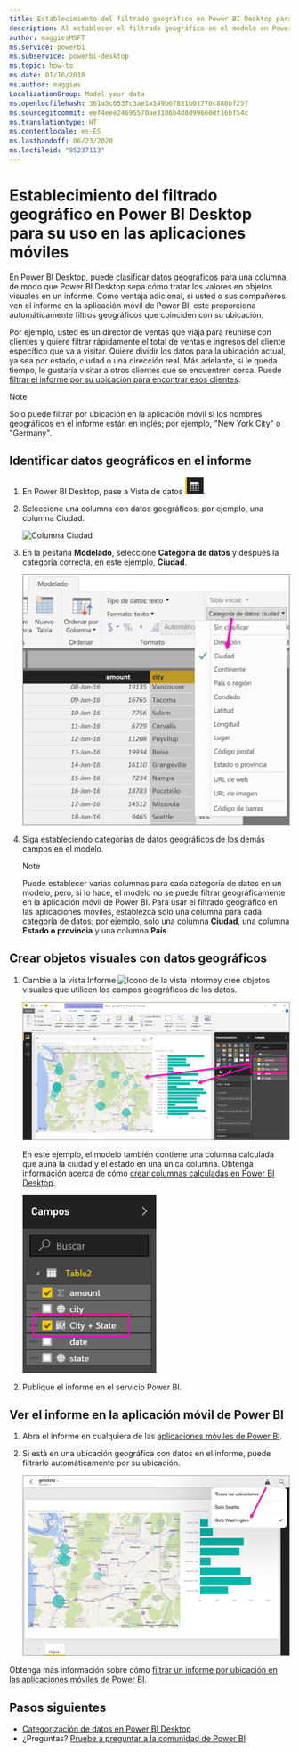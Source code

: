 ```yaml
---
title: Establecimiento del filtrado geográfico en Power BI Desktop para las aplicaciones móviles
description: Al establecer el filtrado geográfico en el modelo en Power BI Desktop, puede filtrar los datos para su ubicación automáticamente en las aplicaciones móviles de Power BI.
author: maggiesMSFT
ms.service: powerbi
ms.subservice: powerbi-desktop
ms.topic: how-to
ms.date: 01/16/2018
ms.author: maggies
LocalizationGroup: Model your data
ms.openlocfilehash: 361a5c6537c3ae1a149b67851b01776c880bf257
ms.sourcegitcommit: eef4eee24695570ae3186b4d8d99660df16bf54c
ms.translationtype: HT
ms.contentlocale: es-ES
ms.lasthandoff: 06/23/2020
ms.locfileid: "85237113"
---
```

# <a name="set-geographic-filters-in-power-bi-desktop-for-use-in-the-mobile-app"></a>Establecimiento del filtrado geográfico en Power BI Desktop para su uso en las aplicaciones móviles
En Power BI Desktop, puede [clasificar datos geográficos](desktop-data-categorization.md) para una columna, de modo que Power BI Desktop sepa cómo tratar los valores en objetos visuales en un informe. Como ventaja adicional, si usted o sus compañeros ven el informe en la aplicación móvil de Power BI, este proporciona automáticamente filtros geográficos que coinciden con su ubicación. 

Por ejemplo, usted es un director de ventas que viaja para reunirse con clientes y quiere filtrar rápidamente el total de ventas e ingresos del cliente específico que va a visitar. Quiere dividir los datos para la ubicación actual, ya sea por estado, ciudad o una dirección real. Más adelante, si le queda tiempo, le gustaría visitar a otros clientes que se encuentren cerca. Puede [filtrar el informe por su ubicación para encontrar esos clientes](../consumer/mobile/mobile-apps-geographic-filtering.md).

> [!NOTE]
> Solo puede filtrar por ubicación en la aplicación móvil si los nombres geográficos en el informe están en inglés; por ejemplo, "New York City" o "Germany".
> 
> 

## <a name="identify-geographic-data-in-your-report"></a>Identificar datos geográficos en el informe
1. En Power BI Desktop, pase a Vista de datos ![Icono Vista de datos](media/desktop-mobile-geofiltering/pbi_desktop_data_icon.png).
2. Seleccione una columna con datos geográficos; por ejemplo, una columna Ciudad.
   
    ![Columna Ciudad](media/desktop-mobile-geofiltering/power-bi-desktop-geo-column.png)
3. En la pestaña **Modelado**, seleccione **Categoría de datos** y después la categoría correcta, en este ejemplo, **Ciudad**.
   
    ![Cuadro Categoría de datos](media/desktop-mobile-geofiltering/power-bi-desktop-geo-category.png)
4. Siga estableciendo categorías de datos geográficos de los demás campos en el modelo. 
   
   > [!NOTE]
   > Puede establecer varias columnas para cada categoría de datos en un modelo, pero, si lo hace, el modelo no se puede filtrar geográficamente en la aplicación móvil de Power BI. Para usar el filtrado geográfico en las aplicaciones móviles, establezca solo una columna para cada categoría de datos; por ejemplo, solo una columna **Ciudad**, una columna **Estado o provincia** y una columna **País**. 
   > 
   > 

## <a name="create-visuals-with-your-geographic-data"></a>Crear objetos visuales con datos geográficos
1. Cambie a la vista Informe ![Icono de la vista Informe](media/desktop-mobile-geofiltering/power-bi-desktop-report-icon.png)y cree objetos visuales que utilicen los campos geográficos de los datos. 
   
    ![Informe con mapa](media/desktop-mobile-geofiltering/power-bi-desktop-geo-report.png)
   
    En este ejemplo, el modelo también contiene una columna calculada que aúna la ciudad y el estado en una única columna. Obtenga información acerca de cómo [crear columnas calculadas en Power BI Desktop](desktop-calculated-columns.md).
   
    ![Campo Ciudad + país](media/desktop-mobile-geofiltering/power-bi-desktop-city-state-column.png)
2. Publique el informe en el servicio Power BI.

## <a name="view-the-report-in-power-bi-mobile-app"></a>Ver el informe en la aplicación móvil de Power BI
1. Abra el informe en cualquiera de las [aplicaciones móviles de Power BI](../consumer/mobile/mobile-apps-for-mobile-devices.md).
2. Si está en una ubicación geográfica con datos en el informe, puede filtrarlo automáticamente por su ubicación.
   
    ![Filtro geográfico de la aplicación móvil](media/desktop-mobile-geofiltering/power-bi-mobile-geo-map-set-filter.png)

Obtenga más información sobre cómo [filtrar un informe por ubicación en las aplicaciones móviles de Power BI](../consumer/mobile/mobile-apps-geographic-filtering.md).

## <a name="next-steps"></a>Pasos siguientes
* [Categorización de datos en Power BI Desktop](desktop-data-categorization.md)  
* ¿Preguntas? [Pruebe a preguntar a la comunidad de Power BI](https://community.powerbi.com/)
